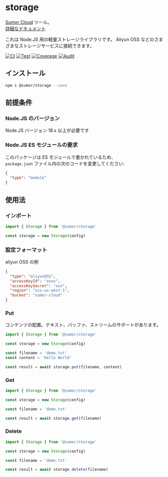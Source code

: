 # storage

[Sumor Cloud](https://sumor.cloud) ツール。  
[詳細なドキュメント](https://sumor.cloud/storage)

これは Node.JS 用の軽量ストレージライブラリです。
Aliyun OSS などのさまざまなストレージサービスに接続できます。

[![CI](https://github.com/sumor-cloud/storage/actions/workflows/ci.yml/badge.svg)](https://github.com/sumor-cloud/storage/actions/workflows/ci.yml)
[![Test](https://github.com/sumor-cloud/storage/actions/workflows/ut.yml/badge.svg)](https://github.com/sumor-cloud/storage/actions/workflows/ut.yml)
[![Coverage](https://github.com/sumor-cloud/storage/actions/workflows/coverage.yml/badge.svg)](https://github.com/sumor-cloud/storage/actions/workflows/coverage.yml)
[![Audit](https://github.com/sumor-cloud/storage/actions/workflows/audit.yml/badge.svg)](https://github.com/sumor-cloud/storage/actions/workflows/audit.yml)

## インストール

```bash
npm i @sumor/storage --save
```

## 前提条件

### Node.JS のバージョン

Node.JS バージョン 18.x 以上が必要です

### Node.JS ES モジュールの要求

このパッケージは ES モジュールで書かれているため、  
`package.json` ファイル内の次のコードを変更してください:

```json
{
  "type": "module"
}
```

## 使用法

### インポート

```js
import { Storage } from '@sumor/storage'

const storage = new Storage(config)
```

### 設定フォーマット

aliyun OSS の例

```json
{
  "type": "aliyunOSS",
  "accessKeyId": "xxxx",
  "accessKeySecret": "xxx",
  "region": "oss-us-west-1",
  "bucket": "sumor-cloud"
}
```

### Put

コンテンツの配置。テキスト、バッファ、ストリームのサポートがあります。

```js
import { Storage } from '@sumor/storage'

const storage = new Storage(config)

const filename = 'demo.txt'
const content = 'Hello World'

const result = await storage.put(filename, content)
```

### Get

```js
import { Storage } from '@sumor/storage'

const storage = new Storage(config)

const filename = 'demo.txt'

const result = await storage.get(filename)
```

### Delete

```js
import { Storage } from '@sumor/storage'

const storage = new Storage(config)

const filename = 'demo.txt'

const result = await storage.delete(filename)
```

